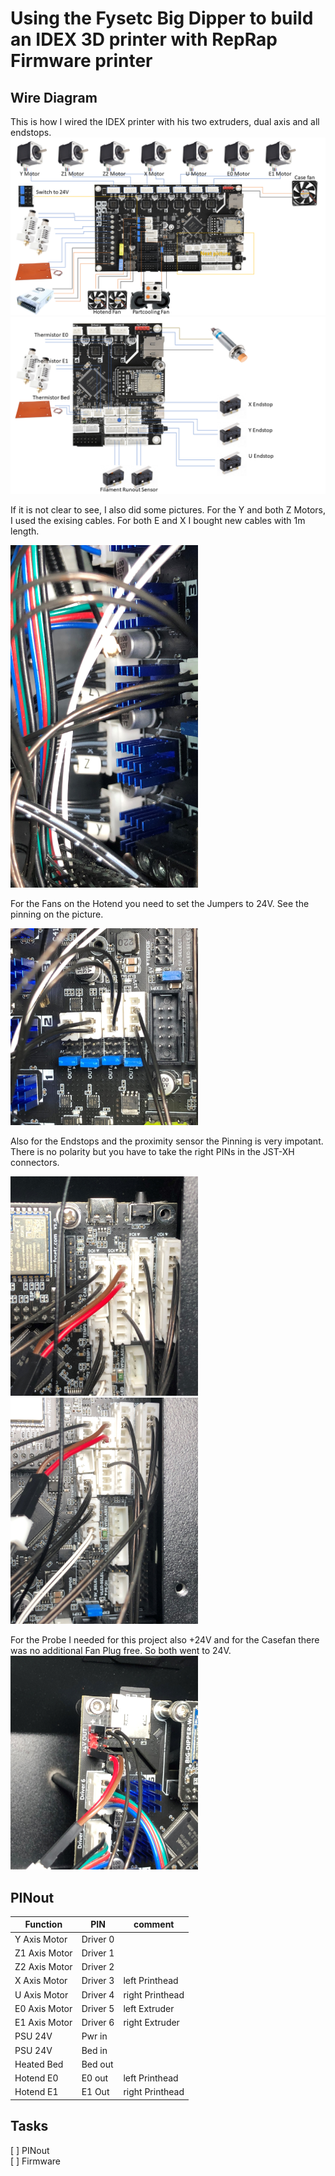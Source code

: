 # Using the Fysetc Big Dipper to build an IDEX 3D printer with RepRap Firmware printer

## Wire Diagram
This is how I wired the IDEX printer with his two extruders, dual axis and all endstops.
![Pinning 1](pictures/Folie1.PNG)
![Pinning 2](pictures/Folie2.PNG)

If it is not clear to see, I also did some pictures.
For the Y and both Z Motors, I used the exising cables. For both E and X I bought new cables with 1m length.

<img src="pictures/Steppers.jpg" width="300">


For the Fans on the Hotend you need to set the Jumpers to 24V. See the pinning on the picture.

<img src="pictures/fans.jpg" width="300">

Also for the Endstops and the proximity sensor the Pinning is very impotant. There is no polarity but you have to take the right PINs in the JST-XH connectors.

<img src="pictures/endstops1.jpg" width="300">
<img src="pictures/endstop2.jpg" width="300">

For the Probe I needed for this project also +24V and for the Casefan there was no additional Fan Plug free. So both went to 24V.
<img src="pictures/24V.jpg" width="300">

## PINout
| Function | PIN | comment |
| --- | --- | --- |
| Y Axis Motor | Driver 0 | |
| Z1 Axis Motor | Driver 1 | |
| Z2 Axis Motor | Driver 2 | |
| X Axis Motor | Driver 3 | left Printhead |
| U Axis Motor | Driver 4 | right Printhead |
| E0 Axis Motor | Driver 5 | left Extruder |
| E1 Axis Motor | Driver 6 | right Extruder |
| PSU 24V | Pwr in | |
| PSU 24V | Bed in | |
| Heated Bed | Bed out | |
| Hotend E0 | E0 out | left Printhead |
| Hotend E1 | E1 Out | right  Printhead |

## Tasks
[ ] PINout  
[ ] Firmware
